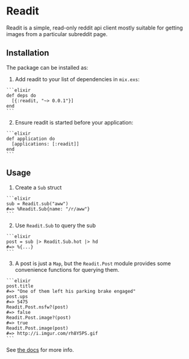 # Readit

Readit is a simple, read-only reddit api client mostly
suitable for getting images from a particular subreddit
page.

## Installation

The package can be installed as:

  1. Add readit to your list of dependencies in `mix.exs`:

    ```elixir
    def deps do
      [{:readit, "~> 0.0.1"}]
    end
    ```

  2. Ensure readit is started before your application:

    ```elixir
    def application do
      [applications: [:readit]]
    end
    ```

## Usage

  1. Create a `Sub` struct

    ```elixir
    sub = Readit.sub("aww")
    #=> %Readit.Sub{name: "/r/aww"}
    ```

  2. Use `Readit.Sub` to query the sub

    ```elixir
    post = sub |> Readit.Sub.hot |> hd
    #=> %{...}
    ```

  3. A post is just a `Map`, but the `Readit.Post` module provides some convenience functions for querying them.

    ```elixir
    post.title
    #=> "One of them left his parking brake engaged"
    post.ups
    #=> 5475
    Readit.Post.nsfw?(post)
    #=> false
    Readit.Post.image?(post)
    #=> true
    Readit.Post.image(post)
    #=> http://i.imgur.com/rh8Y5PS.gif
    ```

See [the docs](https://hexdocs.pm/readit) for more info.
